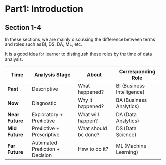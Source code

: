 # Part1: Introduction

## Section 1-4
In these sections, we are mainly discussing the difference between terms and roles such as BI, DS, DA, ML, etc.

It is a good idea for learner to distinguish these roles by the time of data analysis.


|Time|Analysis Stage|About|Corresponding Role|
|-------- | ---------------|------------------ | -------------------------------- |
|**Past**|Descriptive |What happened? |BI (Business Intelligence)|
|**Now**|Diagnostic|Why it happened? |BA (Business Analytics)|
|**Near Future**|Exploratory + Predictive|What will happen? |DA (Data Analytics)|
|**Mid Future**|Predictive + Prescriptive|What should be done? |DS (Data Science)|
|**Far Future**|Automated Prediction + Decision|How to do it? |ML (Machine Learning)|
